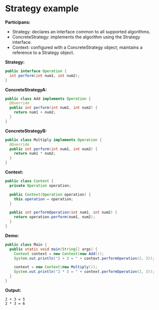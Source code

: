 # Strategy example

**Participans:**

* Strategy: declares an interface common to all supported algorithms.
* ConcreteStrategy: implements the algorithm using the Strategy interface.
* Context: configured with a ConcreteStrategy object; maintains a reference to a Strategy object.

**Strategy:**

  ```java
  public interface Operation {
    int perform(int num1, int num2);
  }
  ```
  
**ConcreteStrategyA:**

  ```java
  public class Add implements Operation {
    @Override
    public int perform(int num1, int num2) {
      return num1 + num2;
    }
  }
  ```

**ConcreteStrategyB:**

  ```java
  public class Multiply implements Operation {
    @Override
    public int perform(int num1, int num2) {
      return num1 * num2;
    }
  }
  ```
  
**Context:**

  ```java
  public class Context {
    private Operation operation;

    public Context(Operation operation) {
      this.operation = operation;
    }

    public int performOperation(int num1, int num2) {
      return operation.perform(num1, num2);
    }
  }
  ```
  
**Demo:**

  ```java
  public class Main {
    public static void main(String[] args) {
      Context context = new Context(new Add());
      System.out.println("2 + 3 = " + context.performOperation(2, 3));

      context = new Context(new Multiply());
      System.out.println("2 * 3 = " + context.performOperation(2, 3));
    }
  }
  ```
  
**Output:**

  ```
  2 + 3 = 5
  2 * 3 = 6
  ```